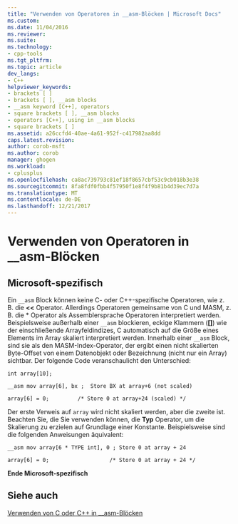 ```yaml
---
title: "Verwenden von Operatoren in __asm-Blöcken | Microsoft Docs"
ms.custom: 
ms.date: 11/04/2016
ms.reviewer: 
ms.suite: 
ms.technology:
- cpp-tools
ms.tgt_pltfrm: 
ms.topic: article
dev_langs:
- C++
helpviewer_keywords:
- brackets [ ]
- brackets [ ], __asm blocks
- __asm keyword [C++], operators
- square brackets [ ], __asm blocks
- operators [C++], using in __asm blocks
- square brackets [ ]
ms.assetid: a26ccfd4-40ae-4a61-952f-c417982aa8dd
caps.latest.revision: 
author: corob-msft
ms.author: corob
manager: ghogen
ms.workload:
- cplusplus
ms.openlocfilehash: ca8ac739793c81ef18f8657cbf53c9cb018b3e38
ms.sourcegitcommit: 8fa8fdf0fbb4f57950f1e8f4f9b81b4d39ec7d7a
ms.translationtype: MT
ms.contentlocale: de-DE
ms.lasthandoff: 12/21/2017
---
```

# <a name="using-operators-in-asm-blocks"></a>Verwenden von Operatoren in __asm-Blöcken
## <a name="microsoft-specific"></a>Microsoft-spezifisch  
 Ein `__asm` Block können keine C- oder C++-spezifische Operatoren, wie z. B. die  **<<**  Operator. Allerdings Operatoren gemeinsame von C und MASM, z. B. die \* Operator als Assemblersprache Operatoren interpretiert werden. Beispielsweise außerhalb einer `__asm` blockieren, eckige Klammern (**[]**) wie der einschließende Arrayfeldindizes, C automatisch auf die Größe eines Elements im Array skaliert interpretiert werden. Innerhalb einer `__asm` Block, sind sie als den MASM-Index-Operator, der ergibt einen nicht skalierten Byte-Offset von einem Datenobjekt oder Bezeichnung (nicht nur ein Array) sichtbar. Der folgende Code veranschaulicht den Unterschied:  
  
```  
int array[10];  
  
__asm mov array[6], bx ;  Store BX at array+6 (not scaled)  
  
array[6] = 0;         /* Store 0 at array+24 (scaled) */  
```  
  
 Der erste Verweis auf `array` wird nicht skaliert werden, aber die zweite ist. Beachten Sie, die Sie verwenden können, die **Typ** Operator, um die Skalierung zu erzielen auf Grundlage einer Konstante. Beispielsweise sind die folgenden Anweisungen äquivalent:  
  
```  
__asm mov array[6 * TYPE int], 0 ; Store 0 at array + 24  
  
array[6] = 0;                   /* Store 0 at array + 24 */  
```  
  
 **Ende Microsoft-spezifisch**  
  
## <a name="see-also"></a>Siehe auch  
 [Verwenden von C oder C++ in __asm-Blöcken](../../assembler/inline/using-c-or-cpp-in-asm-blocks.md)